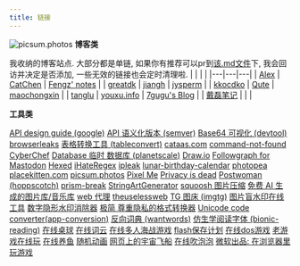 ```yaml
---
title: 链接
---
```

![picsum.photos](https://picsum.photos/800/450)
**博客类**

我收纳的博客站点. 大部分都是单链, 如果你有推荐可以pr到[该.md文件](https://github.com/thesomeexp/source/blob/master/links/index.md)下, 我会回访并决定是否添加, 一些无效的链接也会定时清理啦.
|  |  |  |
|---|---|---|
| [Alex](https://vincent1q84.github.io) | [CatChen](https://chinese.catchen.me) | [Fengz' notes](https://sync.sh/) |
| [greatdk](https://greatdk.com) | [jiangh](https://1byte.io/) | [jysperm](https://jysperm.me/) |
| [kkocdko](https://kkocdko.site) | [Qute](https://blog.wfso.cn) | [maochongxin](http://maochong.xin/) |
| [tanglu](https://web.tanglu.me/) | [youxu.info](https://blog.youxu.info/) | [7gugu's Blog](https://www.7gugu.com/) |
| [戴磊笔记](http://www.daileinote.com/) |  |  |

**工具类**

[API design guide (google)](https://cloud.google.com/apis/design)
[API 语义化版本 (semver)](https://semver.org/lang/zh-CN/)
[Base64 可视化 (devtool)](https://devtool.tech/base64)
[browserleaks](https://browserleaks.com/dns)
[表格转换工具 (tableconvert)](https://tableconvert.com/zh-CN/)
[cataas.com](https://cataas.com/cat?width=800&height=450)
[command-not-found](https://command-not-found.com/)
[CyberChef](https://gchq.github.io/CyberChef/)
[Database 临时 数据库 (planetscale)](https://planetscale.com)
[Draw.io](https://draw.io/)
[Followgraph for Mastodon](https://followgraph.vercel.app/#searchForm)
[Hexed](https://hexed.it/)
[iHateRegex](https://ihateregex.io/)
[ipleak](https://ipleak.net)
[lunar-birthday-calendar](https://lunar-birthday-calendar-web.firebaseapp.com/)
[photopea](https://www.photopea.com/)
[placekitten.com](https://placekitten.com) 
[picsum.photos](https://picsum.photos)
[Pixel Me](https://pixel-me.tokyo/en/)
[Privacy is dead](https://privacy.aiuys.com/)
[Postwoman (hoppscotch)](https://hoppscotch.io)
[prism-break](https://prism-break.org/en/all/)
[StringArtGenerator](https://halfmonty.github.io/StringArtGenerator/)
[squoosh 图片压缩](https://squoosh.app/)
[免费 AI 生成的图片库/音乐库](https://stockcake.com/)
[web 代理](https://web.tanglu.me)
[theuselessweb](https://theuselessweb.com/)
[TG 图床 (imgtg)](https://imgtg.com)
[图片盲水印在线工具](https://stegonline.iculture.cc)
[数字隐形水印消除器](https://tools.vvzero.com/dewatermark/)
[极简 尊重隐私的格式转换器](https://fileconverter.tommyjepsen.com/)
[Unicode code converter(app-conversion)](https://r12a.github.io/app-conversion/)
[反向词典 (wantwords)](https://wantwords.net)
[仿生学阅读字体 (bionic-reading)](https://bionic-reading.com/)
[在线桌球](http://www.heyzxz.me/pcol/)
[在线词云](https://wordart.com/create)
[在线多人海战游戏](https://mk48.io/)
[flash保存计划](https://flash.homes/)
[在线dos游戏](https://dos.zczc.cz/)
[老游戏在线玩](https://zaixianwan.app/)
[在线养鱼](https://goldfishies.com/?utm_source=pocket_mylist)
[随机动画](https://bleuje.com/randomanimations/)
[网页上的宇宙飞船](http://www.websiteasteroids.com/)
[在线吹泡泡](https://oimo.io/works/bubbles/)
[微软出品: 在浏览器里玩游戏](https://www.msn.cn/zh-cn/play/)